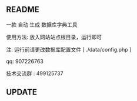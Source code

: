 ## README
一款 自动 生成 数据库字典工具

使用方法:
放入网站站点根目录，运行即可

注: 运行前请更改数据库配置文件 [ ./data/config.php ]

qq: 907226763

技术交流群 : 499125737

## UPDATE

